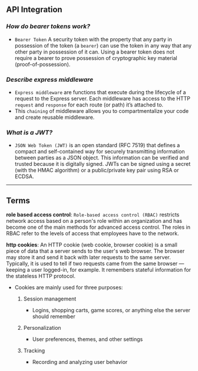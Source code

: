 ## **API Integration**

### ***How do bearer tokens work?***

- `Bearer Token` A security token with the property that any party in possession of the token (a `bearer`) can use the token in any way that any other party in possession of it can. Using a bearer token does not require a bearer to prove possession of cryptographic key material (proof-of-possession).

### ***Describe express middleware***

- `Express middleware` are functions that execute during the lifecycle of a request to the Express server. Each middleware has access to the HTTP `request` and `response` for each route (or path) it’s attached to.
- This `chaining` of middleware allows you to compartmentalize your code and create reusable middleware.

### ***What is a JWT?***

- `JSON Web Token (JWT)` is an open standard (RFC 7519) that defines a compact and self-contained way for securely transmitting information between parties as a JSON object. This information can be verified and trusted because it is digitally signed. JWTs can be signed using a secret (with the HMAC algorithm) or a public/private key pair using RSA or ECDSA.

-------------------------------------------------------------


## **Terms**

**role based access control**: `Role-based access control (RBAC)` restricts network access based on a person's role within an organization and has become one of the main methods for advanced access control. The roles in RBAC refer to the levels of access that employees have to the network.

**http cookies**: An HTTP cookie (web cookie, browser cookie) is a small piece of data that a server sends to the user's web browser. The browser may store it and send it back with later requests to the same server. Typically, it is used to tell if two requests came from the same browser — keeping a user logged-in, for example. It remembers stateful information for the stateless HTTP protocol.

- Cookies are mainly used for three purposes:

  1. Session management
     - Logins, shopping carts, game scores, or anything else the server should remember

   2. Personalization
      - User preferences, themes, and other settings

   3. Tracking
       - Recording and analyzing user behavior

